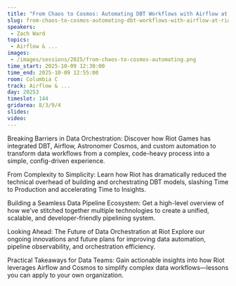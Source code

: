```yaml
---
title: "From Chaos to Cosmos: Automating DBT Workflows with Airflow at Riot"
slug: from-chaos-to-cosmos-automating-dbt-workflows-with-airflow-at-riot
speakers:
 - Zach Ward
topics:
 - Airflow & ...
images:
 - /images/sessions/2025/from-chaos-to-cosmos-automating.png
time_start: 2025-10-09 12:30:00
time_end: 2025-10-09 12:55:00
room: Columbia C
track: Airflow & ...
day: 20253
timeslot: 144
gridarea: 8/3/9/4
slides:
video:
---
```


Breaking Barriers in Data Orchestration:
Discover how Riot Games has integrated DBT, Airflow, Astronomer Cosmos, and custom automation to transform data workflows from a complex, code-heavy process into a simple, config-driven experience.

From Complexity to Simplicity:
 Learn how Riot has dramatically reduced the technical overhead of building and orchestrating DBT models, slashing Time to Production and accelerating Time to Insights.

Building a Seamless Data Pipeline Ecosystem:
Get a high-level overview of how we’ve stitched together multiple technologies to create a unified, scalable, and developer-friendly pipelining system.

Looking Ahead: The Future of Data Orchestration at Riot
Explore our ongoing innovations and future plans for improving data automation, pipeline observability, and orchestration efficiency.

Practical Takeaways for Data Teams:
Gain actionable insights into how Riot leverages Airflow and Cosmos to simplify complex data workflows—lessons you can apply to your own organization.